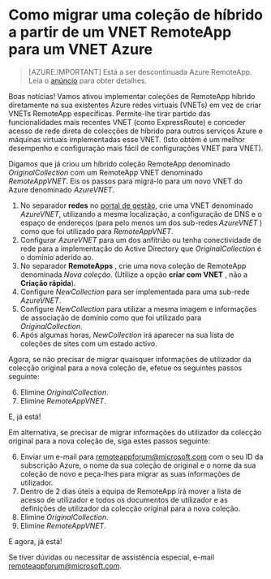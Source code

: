 <properties
    pageTitle="Como migrar a partir de um VNET RemoteApp para um VNET Azure | Microsoft Azure"
    description="Saiba como migrar a partir de um VNET RemoteApp para um VNET Azure"
    services="remoteapp"
    documentationCenter=""
    authors="lizap"
    manager="mbaldwin" />

<tags
    ms.service="remoteapp"
    ms.workload="compute"
    ms.tgt_pltfrm="na"
    ms.devlang="na"
    ms.topic="article"
    ms.date="08/15/2016"
    ms.author="elizapo" />



# <a name="how-to-migrate-a-hybrid-collection-from-a-remoteapp-vnet-to-an-azure-vnet"></a>Como migrar uma coleção de híbrido a partir de um VNET RemoteApp para um VNET Azure

> [AZURE.IMPORTANT]
> Está a ser descontinuada Azure RemoteApp. Leia o [anúncio](https://go.microsoft.com/fwlink/?linkid=821148) para obter detalhes.

Boas notícias! Vamos ativou implementar coleções de RemoteApp híbrido diretamente na sua existentes Azure redes virtuais (VNETs) em vez de criar VNETs RemoteApp específicas. Permite-lhe tirar partido das funcionalidades mais recentes VNET (como ExpressRoute) e conceder acesso de rede direta de colecções de híbrido para outros serviços Azure e máquinas virtuais implementadas esse VNET.  (Isto obtém é um melhor desempenho e configuração mais fácil de configurações VNET para VNET).


Digamos que já criou um híbrido coleção RemoteApp denominado *OriginalCollection* com um RemoteApp VNET denominado *RemoteAppVNET*. Eis os passos para migrá-lo para um novo VNET do Azure denominado *AzureVNET*.

1.  No separador **redes** no [portal de gestão](http://manage.windowsazure.com/), crie uma VNET denominado *AzureVNET*, utilizando a mesma localização, a configuração de DNS e o espaço de endereços (para pelo menos um dos sub-redes *AzureVNET* ) como que foi utilizado para *RemoteAppVNET*.
2.  Configurar *AzureVNET* para um dos anfitrião ou tenha conectividade de rede para a implementação do Active Directory que *OriginalCollection* é o domínio aderido ao.
3.  No separador **RemoteApps** , crie uma nova coleção de RemoteApp denominada *Nova coleção*. (Utilize a opção **criar com VNET** , não a **Criação rápida**).
3.  Configure *NewCollection* para ser implementada para uma sub-rede *AzureVNET*.
4.  Configure *NewCollection* para utilizar a mesma imagem e informações de associação de domínio como que foi utilizado para *OriginalCollection*.
5.  Após algumas horas, *NewCollection* irá aparecer na sua lista de coleções de sites com um estado activo.

Agora, se não precisar de migrar quaisquer informações de utilizador da colecção original para a nova coleção de, efetue os seguintes passos seguinte:

6.  Elimine *OriginalCollection*.
7.  Elimine *RemoteAppVNET*.

E, já está!

Em alternativa, se precisar de migrar informações do utilizador da colecção original para a nova coleção de, siga estes passos seguinte:

6.  Enviar um e-mail para [remoteappforum@microsoft.com](mailto:remoteappforum@microsoft.com?subject=Azure%20RemoteApp%20user%20information%20migration) com o seu ID da subscrição Azure, o nome da sua coleção de original e o nome da sua coleção de novo e peça-lhes para migrar as suas informações de utilizador.
7.  Dentro de 2 dias úteis a equipa de RemoteApp irá mover a lista de acesso de utilizador e todos os documentos de utilizador e as definições de utilizador da colecção original para a nova coleção.
8.  Elimine *OriginalCollection*.
9.  Elimine *RemoteAppVNET*.

E agora, já está!

Se tiver dúvidas ou necessitar de assistência especial, e-mail [remoteappforum@microsoft.com](mailto:remoteappforum@microsoft.com?subject=Azure%20RemoteApp%20VNET%20migration%20help).

